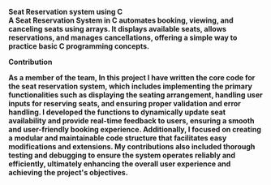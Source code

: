 <strong>Seat Reservation system using C 
<br>A Seat Reservation System in C automates booking, viewing, and canceling seats using arrays. It displays available seats, allows reservations, and manages cancellations, offering a simple way to practice basic C programming concepts.

<strong>Contribution 
 
As a member of the team, In this project I have written the core code for the seat reservation system, which includes implementing the primary functionalities such as displaying the seating arrangement, handling user inputs for reserving seats, and ensuring proper validation and error handling. I developed the functions to dynamically update seat availability and provide real-time feedback to users, ensuring a smooth and user-friendly booking experience. Additionally, I focused on creating a modular and maintainable code structure that facilitates easy modifications and extensions. My contributions also included thorough testing and debugging to ensure the system operates reliably and efficiently, ultimately enhancing the overall user experience and achieving the project's objectives.
